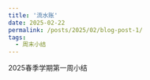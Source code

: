 ```yaml
---
title: '流水账'
date: 2025-02-22 
permalink: /posts/2025/02/blog-post-1/
tags:
  - 周末小结
---
```


2025春季学期第一周小结 


